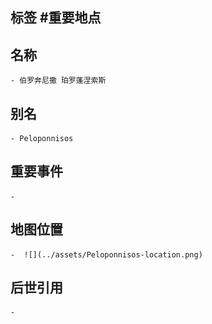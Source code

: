 ## 标签  #重要地点
## 名称
	- 伯罗奔尼撒 珀罗蓬涅索斯
## 别名
	- Peloponnisos
## 重要事件
	-
## 地图位置
	-  ![](../assets/Peloponnisos-location.png)
## 后世引用
	-
